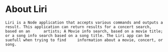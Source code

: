 # About Liri 
    Liri is a Node application that accepts various commands and outputs a result. This application can return results for a concert search, based on an      artists; A Movie info search, based on a movie title; or a song info search based on a song title. The Liri app can be suefull when trying to find     information about a movie, concert, or song. 
    